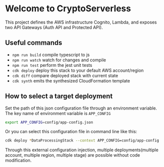 # Welcome to CryptoServerless

This project defines the AWS infrastructure Cognito, Lambda, and exposes two API Gateways (Auth API and Protected API). 

## Useful commands

* `npm run build`   compile typescript to js
* `npm run watch`   watch for changes and compile
* `npm run test`    perform the jest unit tests
* `cdk deploy`      deploy this stack to your default AWS account/region
* `cdk diff`        compare deployed stack with current state
* `cdk synth`       emits the synthesized CloudFormation template

## How to select a target deployment

Set the path of this json configuration file through an environment variable. The key name of environment variable is `APP_CONFIG`

```bash
export APP_CONFIG=config/app-config.json
```

Or you can select this configuration file in command line like this:

 ```bash
 cdk deploy *DataProcessingStack --context APP_CONFIG=config/app-config.json
 ```

 Through this external configuration injection, multiple deployments(multiple account, multiple region, multiple stage) are possible without code modification.